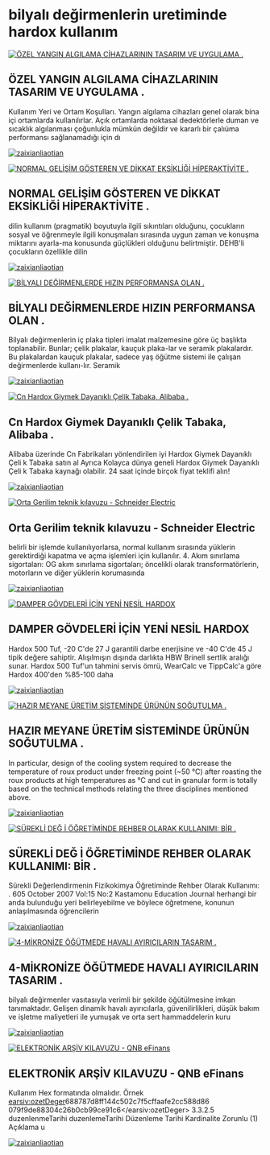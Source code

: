 # bilyalı değirmenlerin uretiminde hardox kullanım
<a href="https://mnn.zoosnet.net/LR/Chatpre.aspx?id=MNN94995150&p=https://topgrinding.com/" target="_blank">![ÖZEL YANGIN ALGILAMA CİHAZLARININ TASARIM VE UYGULAMA .](https://github.com/technlg/images/blob/main/43.jpg)</a>
## ÖZEL YANGIN ALGILAMA CİHAZLARININ TASARIM VE UYGULAMA .
Kullanım Yeri ve Ortam Koşulları. Yangın algılama cihazları genel olarak bina içi ortamlarda kullanılırlar. Açık ortamlarda noktasal dedektörlerle duman ve sıcaklık algılanması çoğunlukla mümkün değildir ve kararlı bir çalıúma performansı sağlanamadığı için dı
<a href="https://mnn.zoosnet.net/LR/Chatpre.aspx?id=MNN94995150&p=https://topgrinding.com/" target="_blank"><img src="https://github.com/technlg/images/raw/main/chat11.jpg" alt="zaixianliaotian"/></a><a href="//whatsapp.shibangsoft.com/WhatsApp.php" ><img src="https://github.com/technlg/images/raw/main/chat11.png" alt=""></a>
<a href="https://mnn.zoosnet.net/LR/Chatpre.aspx?id=MNN94995150&p=https://topgrinding.com/" target="_blank">![NORMAL GELİŞİM GÖSTEREN VE DİKKAT EKSİKLİĞİ HİPERAKTİVİTE .](https://github.com/technlg/images/blob/main/41.jpg)</a>
## NORMAL GELİŞİM GÖSTEREN VE DİKKAT EKSİKLİĞİ HİPERAKTİVİTE .
dilin kullanım (pragmatik) boyutuyla ilgili sıkıntıları olduğunu, çocukların sosyal ve öğrenmeyle ilgili konuşmaları sırasında uygun zaman ve konuşma miktarını ayarla-ma konusunda güçlükleri olduğunu belirtmiştir. DEHB'li çocukların özellikle dilin
<a href="https://mnn.zoosnet.net/LR/Chatpre.aspx?id=MNN94995150&p=https://topgrinding.com/" target="_blank"><img src="https://github.com/technlg/images/raw/main/chat11.jpg" alt="zaixianliaotian"/></a><a href="//whatsapp.shibangsoft.com/WhatsApp.php" ><img src="https://github.com/technlg/images/raw/main/chat11.png" alt=""></a>
<a href="https://mnn.zoosnet.net/LR/Chatpre.aspx?id=MNN94995150&p=https://topgrinding.com/" target="_blank">![BİLYALI DEĞİRMENLERDE HIZIN PERFORMANSA OLAN .](https://github.com/technlg/images/blob/main/36.jpg)</a>
## BİLYALI DEĞİRMENLERDE HIZIN PERFORMANSA OLAN .
Bilyalı değirmenlerin iç plaka tipleri imalat malzemesine göre üç başlıkta toplanabilir. Bunlar; çelik plakalar, kauçuk plaka-lar ve seramik plakalardır. Bu plakalardan kauçuk plakalar, sadece yaş öğütme sistemi ile çalışan değirmenlerde kullanı-lır. Seramik
<a href="https://mnn.zoosnet.net/LR/Chatpre.aspx?id=MNN94995150&p=https://topgrinding.com/" target="_blank"><img src="https://github.com/technlg/images/raw/main/chat11.jpg" alt="zaixianliaotian"/></a><a href="//whatsapp.shibangsoft.com/WhatsApp.php" ><img src="https://github.com/technlg/images/raw/main/chat11.png" alt=""></a>
<a href="https://mnn.zoosnet.net/LR/Chatpre.aspx?id=MNN94995150&p=https://topgrinding.com/" target="_blank">![Cn Hardox Giymek Dayanıklı Çeli̇k Tabaka, Alibaba .](https://github.com/technlg/images/blob/main/51.jpg)</a>
## Cn Hardox Giymek Dayanıklı Çeli̇k Tabaka, Alibaba .
Alibaba üzerinde Cn Fabrikaları yönlendirilen iyi Hardox Giymek Dayanıklı Çeli k Tabaka satın al Ayrıca Kolayca dünya geneli Hardox Giymek Dayanıklı Çeli k Tabaka kaynağı olabilir. 24 saat içinde birçok fiyat teklifi alın!
<a href="https://mnn.zoosnet.net/LR/Chatpre.aspx?id=MNN94995150&p=https://topgrinding.com/" target="_blank"><img src="https://github.com/technlg/images/raw/main/chat11.jpg" alt="zaixianliaotian"/></a><a href="//whatsapp.shibangsoft.com/WhatsApp.php" ><img src="https://github.com/technlg/images/raw/main/chat11.png" alt=""></a>
<a href="https://mnn.zoosnet.net/LR/Chatpre.aspx?id=MNN94995150&p=https://topgrinding.com/" target="_blank">![Orta Gerilim teknik kılavuzu - Schneider Electric](https://github.com/technlg/images/blob/main/22.jpg)</a>
## Orta Gerilim teknik kılavuzu - Schneider Electric
belirli bir işlemde kullanılıyorlarsa, normal kullanım sırasında yüklerin gerektirdiği kapatma ve açma işlemleri için kullanılır. 4. Akım sınırlama sigortaları: OG akım sınırlama sigortaları; öncelikli olarak transformatörlerin, motorların ve diğer yüklerin korumasında
<a href="https://mnn.zoosnet.net/LR/Chatpre.aspx?id=MNN94995150&p=https://topgrinding.com/" target="_blank"><img src="https://github.com/technlg/images/raw/main/chat11.jpg" alt="zaixianliaotian"/></a><a href="//whatsapp.shibangsoft.com/WhatsApp.php" ><img src="https://github.com/technlg/images/raw/main/chat11.png" alt=""></a>
<a href="https://mnn.zoosnet.net/LR/Chatpre.aspx?id=MNN94995150&p=https://topgrinding.com/" target="_blank">![DAMPER GÖVDELERİ İÇİN YENİ NESİL HARDOX](https://github.com/technlg/images/blob/main/20.jpg)</a>
## DAMPER GÖVDELERİ İÇİN YENİ NESİL HARDOX
Hardox 500 Tuf, -20 C'de 27 J garantili darbe enerjisine ve -40 C'de 45 J tipik değere sahiptir. Alışılmışın dışında darlıkta HBW Brinell sertlik aralığı sunar. Hardox 500 Tuf'un tahmini servis ömrü, WearCalc ve TippCalc'a göre Hardox 400'den %85-100 daha
<a href="https://mnn.zoosnet.net/LR/Chatpre.aspx?id=MNN94995150&p=https://topgrinding.com/" target="_blank"><img src="https://github.com/technlg/images/raw/main/chat11.jpg" alt="zaixianliaotian"/></a><a href="//whatsapp.shibangsoft.com/WhatsApp.php" ><img src="https://github.com/technlg/images/raw/main/chat11.png" alt=""></a>
<a href="https://mnn.zoosnet.net/LR/Chatpre.aspx?id=MNN94995150&p=https://topgrinding.com/" target="_blank">![HAZIR MEYANE ÜRETİM SİSTEMİNDE ÜRÜNÜN SOĞUTULMA .](https://github.com/technlg/images/blob/main/29.jpg)</a>
## HAZIR MEYANE ÜRETİM SİSTEMİNDE ÜRÜNÜN SOĞUTULMA .
In particular, design of the cooling system required to decrease the temperature of roux product under freezing point (~50 °C) after roasting the roux products at high temperatures as °C and cut in granular form is totally based on the technical methods relating the three disciplines mentioned above.
<a href="https://mnn.zoosnet.net/LR/Chatpre.aspx?id=MNN94995150&p=https://topgrinding.com/" target="_blank"><img src="https://github.com/technlg/images/raw/main/chat11.jpg" alt="zaixianliaotian"/></a><a href="//whatsapp.shibangsoft.com/WhatsApp.php" ><img src="https://github.com/technlg/images/raw/main/chat11.png" alt=""></a>
<a href="https://mnn.zoosnet.net/LR/Chatpre.aspx?id=MNN94995150&p=https://topgrinding.com/" target="_blank">![SÜREKLİ DEĞ İ ÖĞRETİMİNDE REHBER OLARAK KULLANIMI: BİR .](https://github.com/technlg/images/blob/main/66.jpg)</a>
## SÜREKLİ DEĞ İ ÖĞRETİMİNDE REHBER OLARAK KULLANIMI: BİR .
Sürekli Değerlendirmenin Fizikokimya Öğretiminde Rehber Olarak Kullanımı: . 605 October 2007 Vol:15 No:2 Kastamonu Education Journal herhangi bir anda bulunduğu yeri belirleyebilme ve böylece öğretmene, konunun anlaşılmasında öğrencilerin
<a href="https://mnn.zoosnet.net/LR/Chatpre.aspx?id=MNN94995150&p=https://topgrinding.com/" target="_blank"><img src="https://github.com/technlg/images/raw/main/chat11.jpg" alt="zaixianliaotian"/></a><a href="//whatsapp.shibangsoft.com/WhatsApp.php" ><img src="https://github.com/technlg/images/raw/main/chat11.png" alt=""></a>
<a href="https://mnn.zoosnet.net/LR/Chatpre.aspx?id=MNN94995150&p=https://topgrinding.com/" target="_blank">![4-MİKRONİZE ÖĞÜTMEDE HAVALI AYIRICILARIN TASARIM .](https://github.com/technlg/images/blob/main/25.jpg)</a>
## 4-MİKRONİZE ÖĞÜTMEDE HAVALI AYIRICILARIN TASARIM .
bilyalı değirmenler vasıtasıyla verimli bir şekilde öğütülmesine imkan tanımaktadır. Gelişen dinamik havalı ayırıcılarla, güvenilirlikleri, düşük bakım ve işletme maliyetleri ile yumuşak ve orta sert hammaddelerin kuru
<a href="https://mnn.zoosnet.net/LR/Chatpre.aspx?id=MNN94995150&p=https://topgrinding.com/" target="_blank"><img src="https://github.com/technlg/images/raw/main/chat11.jpg" alt="zaixianliaotian"/></a><a href="//whatsapp.shibangsoft.com/WhatsApp.php" ><img src="https://github.com/technlg/images/raw/main/chat11.png" alt=""></a>
<a href="https://mnn.zoosnet.net/LR/Chatpre.aspx?id=MNN94995150&p=https://topgrinding.com/" target="_blank">![ELEKTRONİK ARŞİV KILAVUZU - QNB eFinans](https://github.com/technlg/images/blob/main/58.jpg)</a>
## ELEKTRONİK ARŞİV KILAVUZU - QNB eFinans
Kullanım Hex formatında olmalıdır. Örnek <earsiv:ozetDeger>688787d8ff144c502c7f5cffaafe2cc588d86 079f9de88304c26b0cb99ce91c6</earsiv:ozetDeger> 3.3.2.5 duzenlenmeTarihi duzenlemeTarihi Düzenleme Tarihi Kardinalite Zorunlu (1) Açıklama u
<a href="https://mnn.zoosnet.net/LR/Chatpre.aspx?id=MNN94995150&p=https://topgrinding.com/" target="_blank"><img src="https://github.com/technlg/images/raw/main/chat11.jpg" alt="zaixianliaotian"/></a><a href="//whatsapp.shibangsoft.com/WhatsApp.php" ><img src="https://github.com/technlg/images/raw/main/chat11.png" alt=""></a>
